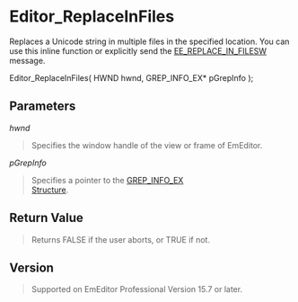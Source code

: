 # Editor\_ReplaceInFiles

Replaces a Unicode string in multiple files in the specified location. You can
use this inline function or explicitly send the
[EE\_REPLACE\_IN\_FILESW](../message/ee_replace_in_filesw) message.

Editor\_ReplaceInFiles( HWND hwnd, GREP\_INFO\_EX\* pGrepInfo );

## Parameters

_hwnd_

> Specifies the window handle of the view or frame of EmEditor.

_pGrepInfo_

> Specifies a pointer to the [GREP\_INFO\_EX \
> Structure](../structure/grep_info_ex).

## Return Value

> Returns FALSE if the user aborts, or TRUE if not.

## Version

> Supported on EmEditor Professional Version 15.7 or later.